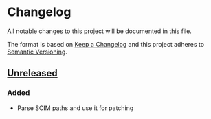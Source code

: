 # Changelog

All notable changes to this project will be documented in this file.

The format is based on [Keep a Changelog](http://keepachangelog.com)
and this project adheres to [Semantic Versioning](http://semver.org/spec/v2.0.0.html).


## [Unreleased]

### Added
- Parse SCIM paths and use it for patching

[Unreleased]: https://github.com/rkaippully/scim-patch/compare/0.0.0...HEAD

